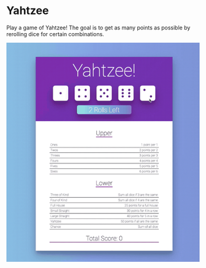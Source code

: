 # Yahtzee

Play a game of Yahtzee! The goal is to get as many points as possible by rerolling dice for certain combinations.

![Yahtzee Screenshot](../images/yahtzee.gif)

